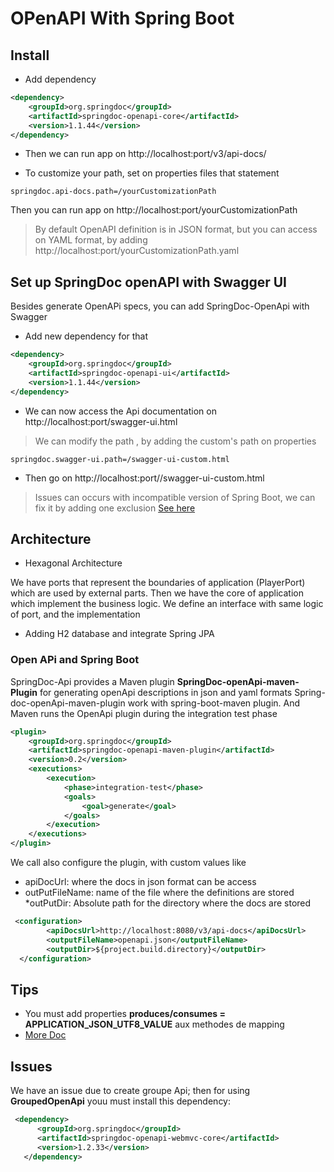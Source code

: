 # OPenAPI With Spring Boot

## Install

* Add dependency

````xml
<dependency>
    <groupId>org.springdoc</groupId>
    <artifactId>springdoc-openapi-core</artifactId>
    <version>1.1.44</version>
</dependency>
````

* Then we can run app on http://localhost:port/v3/api-docs/

* To customize your path, set on properties files that statement

````properties
springdoc.api-docs.path=/yourCustomizationPath
````
Then you can run app on http://localhost:port/yourCustomizationPath
 
 > By default OpenAPI definition is in JSON format, but you can access on YAML format, by adding http://localhost:port/yourCustomizationPath.yaml

## Set up SpringDoc openAPI with Swagger UI

Besides generate OpenAPi specs, you can add SpringDoc-OpenApi with Swagger
* Add new dependency for that

````xml
<dependency>
    <groupId>org.springdoc</groupId>
    <artifactId>springdoc-openapi-ui</artifactId>
    <version>1.1.44</version>
</dependency>
````

* We can now access the Api documentation on http://localhost:port/swagger-ui.html
> We can modify the path , by adding the custom's path on properties
````properties
springdoc.swagger-ui.path=/swagger-ui-custom.html
````

* Then go on http://localhost:port//swagger-ui-custom.html

> Issues can occurs with incompatible version of Spring Boot, we can fix it by adding one exclusion [See here](https://github.com/springdoc/springdoc-openapi/issues/133)

## Architecture

* Hexagonal Architecture

We have ports that represent the boundaries of application (PlayerPort) which are used by external parts. Then we have the core of application
which implement the business logic. We define an interface with same logic of port, and the implementation

* Adding H2 database and integrate Spring JPA


### Open APi and Spring Boot

SpringDoc-Api provides a Maven plugin **SpringDoc-openApi-maven-Plugin** for generating openApi descriptions in json and yaml formats
Spring-doc-openApi-maven-plugin work with spring-boot-maven plugin. And Maven runs the OpenApi plugin during the integration test phase

````xml
<plugin>
    <groupId>org.springdoc</groupId>
    <artifactId>springdoc-openapi-maven-plugin</artifactId>
    <version>0.2</version>
    <executions>
        <execution>
            <phase>integration-test</phase>
            <goals>
                <goal>generate</goal>
            </goals>
        </execution>
    </executions>
</plugin>
````

We call also configure the plugin, with custom values like
* apiDocUrl: where the docs in json format can be access
* outPutFileName: name of the file where the definitions are stored 
*outPutDir: Absolute path for the directory where the docs are stored 

````xml
 <configuration> 
        <apiDocsUrl>http://localhost:8080/v3/api-docs</apiDocsUrl> 
        <outputFileName>openapi.json</outputFileName> 
        <outputDir>${project.build.directory}</outputDir> 
  </configuration>
````
## Tips

* You must add properties **produces/consumes = APPLICATION_JSON_UTF8_VALUE** aux methodes de mapping
* [More Doc](https://springdoc.github.io/springdoc-openapi-demos/faq.html#how-can-i-configure-swagger-ui)

## Issues

We have an issue due to create groupe Api; then for using **GroupedOpenApi**
youu must install this dependency:

````xml
 <dependency>
      <groupId>org.springdoc</groupId>
      <artifactId>springdoc-openapi-webmvc-core</artifactId>
      <version>1.2.33</version>
   </dependency>
````
